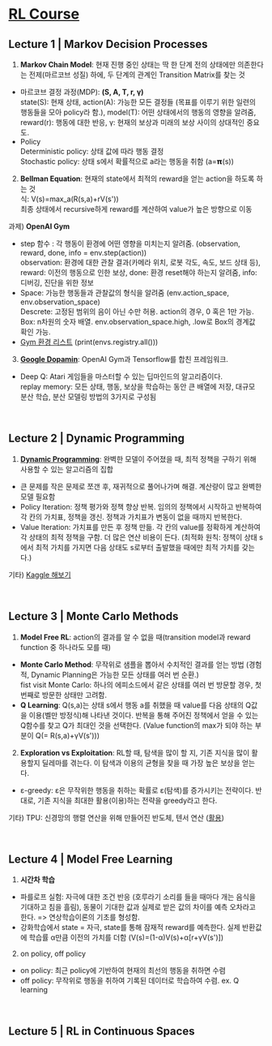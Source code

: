 # [RL Course](https://www.edwith.org/move37/joinLectures/25196)

## Lecture 1 | Markov Decision Processes
  
1. **Markov Chain Model**: 현재 진행 중인 상태는 딱 한 단계 전의 상태에만 의존한다는 전제(마르코브 성질) 하에, 두 단계의 관계인 Transition Matrix를 찾는 것    
- 마르코브 결정 과정(MDP): **(S, A, T, r, γ)**   
state(S): 현재 상태, action(A): 가능한 모든 결정들 (목표를 이루기 위한 일련의 행동들을 모아 policy라 함.), model(T): 어떤 상태에서의 행동의 영향을 알려줌, reward(r): 행동에 대한 반응, γ: 현재의 보상과 미래의 보상 사이의 상대적인 중요도.    
- Policy  
Deterministic policy: 상태 값에 따라 행동 결정  
Stochastic policy: 상태 s에서 확률적으로 a라는 행동을 취함 (a=𝝿(s))  

2. **Bellman Equation**: 현재의 state에서 최적의 reward을 얻는 action을 하도록 하는 것   
식: V(s)=max_a(R(s,a)+rV(s'))  
최종 상태에서 recursive하게 reward를 계산하여 value가 높은 방향으로 이동  

과제) **OpenAI Gym**  
- step 함수 : 각 행동이 환경에 어떤 영향을 미치는지 알려줌. (observation, reward, done, info = env.step(action))   
observation: 환경에 대한 관찰 결과(카메라 위치, 로봇 각도, 속도, 보드 상태 등), reward: 이전의 행동으로 인한 보상, done: 환경 reset해야 하는지 알려줌, info: 디버깅, 진단을 위한 정보  
- Space: 가능한 행동들과 관찰값의 형식을 알려줌 (env.action_space, env.observation_space)  
Descrete: 고정된 범위의 음이 아닌 수만 허용. action의 경우, 0 혹은 1만 가능.  
Box: n차원의 숫자 배열. env.observation_space.high, .low로 Box의 경계값 확인 가능.  
- [Gym 환경 리스트](https://gym.openai.com/envs/#classic_control) (print(envs.registry.all()))

3. **[Google Dopamin](https://github.com/llSourcell/Google_Dopamine_LIVE/blob/master/Google_Dopamine_(LIVE)%20(1).ipynb)**: OpenAI Gym과 Tensorflow를 합친 프레임워크.   
- Deep Q: Atari 게임들을 마스터할 수 있는 딥마인드의 알고리즘이다.  
replay memory: 모든 상태, 행동, 보상을 학습하는 동안 큰 배열에 저장, 대규모 분산 학습, 분산 모델링 방법의 3가지로 구성됨  

</br>

## Lecture 2 | Dynamic Programming
1. **[Dynamic Programming](https://github.com/dennybritz/reinforcement-learning/tree/master/DP/)**: 완벽한 모델이 주어졌을 때, 최적 정책을 구하기 위해 사용할 수 있는 알고리즘의 집합   
- 큰 문제를 작은 문제로 쪼갠 후, 재귀적으로 풀어나가며 해결. 계산량이 많고 완벽한 모델 필요함    
- Policy Iteration: 정책 평가와 정책 향상 반복. 임의의 정책에서 시작하고 반복하여 각 칸의 가치표, 정책을 갱신. 정책과 가치표가 변동이 없을 때까지 반복한다.  
- Value Iteration: 가치표를 만든 후 정책 만듦. 각 칸의 value를 정확하게 계산하여 각 상태의 최적 정책을 구함. 더 많은 연산 비용이 든다. (최적화 원칙: 정책이 상태 s에서 최적 가치를 가지면 다음 상태도 s로부터 출발했을 때에만 최적 가치를 갖는다.)  

기타) [Kaggle 해보기](https://www.kaggle.com/c/two-sigma-financial-modeling/overview/description)

</br>

## Lecture 3 | Monte Carlo Methods
1. **Model Free RL**: action의 결과를 알 수 없을 때(transition model과 reward function 중 하나라도 모를 때)  
- **Monte Carlo Method**: 무작위로 샘플을 뽑아서 수치적인 결과를 얻는 방법 (경험적, Dynamic Planning은 가능한 모든 상태를 여러 번 순환.)   
fist visit Monte Carlo: 하나의 에피소드에서 같은 상태를 여러 번 방문할 경우, 첫 번째로 방문한 상태만 고려함.  
-  **Q Learning**: Q(s,a)는 상태 s에서 행동 a를 취했을 때 value를 다음 상태의 Q값을 이용(벨만 방정식)해 나타낸 것이다. 반복을 통해 주어진 정책에서 얻을 수 있는 Q함수를 찾고 Q가 최대인 것을 선택한다. (Value function의 max가 되야 하는 부분이 Q(= R(s,a)+γV(s')))  
2. **Exploration vs Exploitation**: RL할 때, 탐색을 많이 할 지, 기존 지식을 많이 활용할지 딜레마를 겪는다. 이 탐색과 이용의 균형을 찾을 때 가장 높은 보상을 얻는다.  
- ε-greedy: ε은 무작위한 행동을 취하는 확률로 ε(탐색)를 증가시키는 전략이다. 반대로, 기존 지식을 최대한 활용(이용)하는 전략을 greedy라고 한다.  

기타) TPU: 신경망의 행렬 연산을 위해 만들어진 반도체, 텐서 연산 ([활용](https://www.edwith.org/move37/lecture/59796/))  

</br>

## Lecture 4 | Model Free Learning
1. **시간차 학습**
- 파를로프 실험: 자극에 대한 조건 반응 (호루라기 소리를 들을 때마다 개는 음식을 기대하고 침을 흘림), 동물이 기대한 값과 실제로 받은 값의 차이를 예측 오차라고 한다.
=> 연상학습이론의 기초를 형성함.
- 강화학습에서 state = 자극, state를 통해 잠재적 reward를 예측한다. 실제 반환값에 학습률 α만큼 이전의 가치를 더함 (V(s)=(1-α)V(s)+α[r+γV(s')])
2. on policy, off policy
- on policy: 최근 policy에 기반하여 현재의 최선의 행동을 취하면 수렴
- off policy: 무작위로 행동을 취하여 기록된 데이터로 학습하여 수렴.  ex. Q learning

</br>

## Lecture 5 | RL in Continuous Spaces
